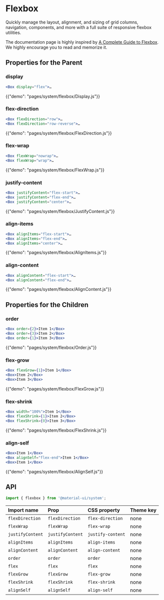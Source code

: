 # Flexbox

<p class="description">Quickly manage the layout, alignment, and sizing of grid columns, navigation, components, and more with a full suite of responsive flexbox utilities.</p>

The documentation page is highly inspired by [A Complete Guide to Flexbox](https://css-tricks.com/snippets/css/a-guide-to-flexbox/).
We highly encourage you to read and memorize it.

## Properties for the Parent

### display

```jsx
<Box display="flex">…
```

{{"demo": "pages/system/flexbox/Display.js"}}

### flex-direction

```jsx
<Box flexDirection="row">…
<Box flexDirection="row-reverse">…
```

{{"demo": "pages/system/flexbox/FlexDirection.js"}}

### flex-wrap

```jsx
<Box flexWrap="nowrap">…
<Box flexWrap="wrap">…
```

{{"demo": "pages/system/flexbox/FlexWrap.js"}}

### justify-content

```jsx
<Box justifyContent="flex-start">…
<Box justifyContent="flex-end">…
<Box justifyContent="center">…
```

{{"demo": "pages/system/flexbox/JustifyContent.js"}}

### align-items

```jsx
<Box alignItems="flex-start">…
<Box alignItems="flex-end">…
<Box alignItems="center">…
```

{{"demo": "pages/system/flexbox/AlignItems.js"}}

### align-content

```jsx
<Box alignContent="flex-start">…
<Box alignContent="flex-end">…
```

{{"demo": "pages/system/flexbox/AlignContent.js"}}

## Properties for the Children

### order

```jsx
<Box order={2}>Item 1</Box>
<Box order={3}>Item 2</Box>
<Box order={1}>Item 3</Box>
```

{{"demo": "pages/system/flexbox/Order.js"}}

### flex-grow

```jsx
<Box flexGrow={1}>Item 1</Box>
<Box>Item 2</Box>
<Box>Item 3</Box>
```

{{"demo": "pages/system/flexbox/FlexGrow.js"}}

### flex-shrink

```jsx
<Box width="100%">Item 1</Box>
<Box flexShrink={1}>Item 2</Box>
<Box flexShrink={0}>Item 3</Box>
```

{{"demo": "pages/system/flexbox/FlexShrink.js"}}

### align-self

```jsx
<Box>Item 1</Box>
<Box alignSelf="flex-end">Item 1</Box>
<Box>Item 1</Box>
```

{{"demo": "pages/system/flexbox/AlignSelf.js"}}

## API

```js
import { flexbox } from '@material-ui/system';
```

| Import name | Prop | CSS property | Theme key |
|:------------|:-----|:-------------|:----------|
| `flexDirection` | `flexDirection` | `flex-direction` | none |
| `flexWrap` | `flexWrap` | `flex-wrap` | none |
| `justifyContent` | `justifyContent` | `justify-content` | none |
| `alignItems` | `alignItems` | `align-items` | none |
| `alignContent` | `alignContent` | `align-content` | none |
| `order` | `order` | `order` | none |
| `flex` | `flex` | `flex` | none |
| `flexGrow` | `flexGrow` | `flex-grow` | none |
| `flexShrink` | `flexShrink` | `flex-shrink` | none |
| `alignSelf` | `alignSelf` | `align-self` | none |
